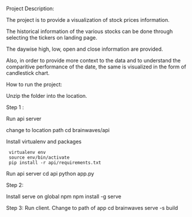 Project Description:

The project is to provide a visualization of stock prices information.

The historical information of the various stocks can be done through selecting the tickers on landing page.

The daywise high, low, open and close information are provided.

Also, in order to provide more context to the data and to understand the comparitive performance of the date,
the same is visualized in the form of candlestick chart.

How to run the project:


Unzip the folder into the location.


Step 1 :

Run api server

change to location path
     cd brainwaves/api

Install virtualenv and packages

     virtualenv env
     source env/bin/activate
     pip install -r api/requirements.txt

Run api server
     cd api
     python app.py


Step 2:

Install serve on global npm
    npm install -g serve

Step 3: Run client. Change to path of app
    cd brainwaves
    serve -s build
